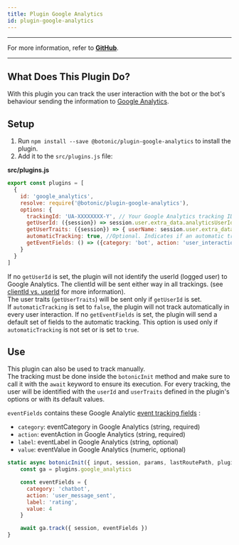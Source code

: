 ```yaml
---
title: Plugin Google Analytics
id: plugin-google-analytics
---
```


---

For more information, refer to **[GitHub](https://github.com/hubtype/botonic/tree/master/packages/botonic-plugin-google-analytics)**.

---

## What Does This Plugin Do?

With this plugin you can track the user interaction with the bot or the bot's behaviour sending the information to [Google Analytics](https://analytics.google.com/).

## Setup

1. Run `npm install --save @botonic/plugin-google-analytics` to install the plugin.
2. Add it to the `src/plugins.js` file:

**src/plugins.js**

```javascript
export const plugins = [
  {
    id: 'google_analytics',
    resolve: require('@botonic/plugin-google-analytics'),
    options: {
      trackingId: 'UA-XXXXXXXX-Y', // Your Google Analytics tracking ID
      getUserId: ({session}) => session.user.extra_data.analyticsUserId, //Optional. Method that returns a unique user ID as string
      getUserTraits: ({session}) => { userName: session.user.extra_data.analyticsUserName, userEmail: session.user.extra_data.analyticsUserEmail }, //Optional. Method that returns an object with the user Traits
      automaticTracking: true, //Optional. Indicates if an automatic tracking will be executed on every user interaction (true by default)
      getEventFields: () => ({category: 'bot', action: 'user_interaction'}) //Optional. Set custom event fields to track if automatic tracking is enabled
    }
  }
]
```

If no `getUserId` is set, the plugin will not identify the userId (logged user) to Google Analytics. The clientId will be sent either way in all trackings. (see [clientId vs. userId](https://support.google.com/analytics/answer/6205850?hl=en#clientid-userid) for more information).  
The user traits (`getUserTraits`) will be sent only if `getUserId` is set.  
If `automaticTracking` is set to `false`, the plugin will not track automatically in every user interaction.
If no `getEventFields` is set, the plugin will send a default set of fields to the automatic tracking. This option is used only if `automaticTracking` is not set or is set to `true`.

## Use

This plugin can also be used to track manually.  
The tracking must be done inside the `botonicInit` method and make sure to call it with the `await` keyword to ensure its execution.
For every tracking, the user will be identified with the `userId` and `userTraits` defined in the plugin's options or with its default values.

`eventFields` contains these Google Analytic [event tracking fields](https://developers.google.com/analytics/devguides/collection/analyticsjs/events#event_fields) :

- `category`: eventCategory in Google Analytics (string, required)
- `action`: eventAction in Google Analytics (string, required)
- `label`: eventLabel in Google Analytics (string, optional)
- `value`: eventValue in Google Analytics (numeric, optional)

```javascript
static async botonicInit({ input, session, params, lastRoutePath, plugins }) {
    const ga = plugins.google_analytics

    const eventFields = {
      category: 'chatbot',
      action: 'user_message_sent',
      label: 'rating',
      value: 4
    }

    await ga.track({ session, eventFields })
}
```

